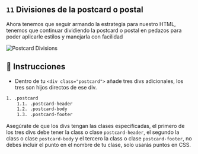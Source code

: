## `11` Divisiones de la postcard o postal

Ahora tenemos que seguir armando la estrategia para nuestro HTML, tenemos que continuar dividiendo la postcard o postal en pedazos para poder aplicarle estilos y manejarla con facilidad

![Postcard Divisions](https://github.com/breatheco-de/exercise-postcard/blob/learnpack/.learn/assets/11-postcard-divisions.gif?raw=true)

## 📝 Instrucciones 

- Dentro de tu `<div class="postcard">` añade tres divs adicionales, los tres son hijos directos de ese div.

```txt
1. .postcard
    1.1. .postcard-header
    1.2. .postcard-body
    1.3. .postcard-footer
```

Asegúrate de que los divs tengan las clases especificadas, el primero de los tres divs debe tener la class o clase `postcard-header`, el segundo la class o clase `postcard-body` y el tercero la class o clase `postcard-footer`, no debes incluir el punto en el nombre de tu clase, solo usarás puntos en CSS.
